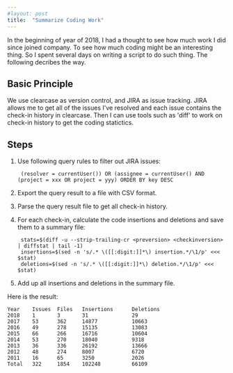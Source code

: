 ```yaml
---
#layout: post
title:  "Summarize Coding Work"
---
```


In the beginning of year of 2018, I had a thought to see how much work I did since joined company. To see how much coding might be an interesting thing. So I spent several days on writing a script to do such thing. The following decribes the way.


Basic Principle
---------------
We use clearcase as version control, and JIRA as issue tracking. JIRA allows me to get all of the issues I've resolved and each issue contains the check-in history in clearcase. Then I can use tools such as 'diff' to work on check-in history to get the coding statictics. 

Steps
-----
1. Use following query rules to filter out JIRA issues:

        (resolver = currentUser()) OR (assignee = currentUser() AND (project = xxx OR project = yyy) ORDER BY key DESC 

2. Export the query result to a file with CSV format.
3. Parse the query result file to get all check-in history.
4. For each check-in, calculate the code insertions and deletions and save them to a summary file:

        stats=$(diff -u --strip-trailing-cr <preversion> <checkinversion> | diffstat | tail -1)
        insertions=$(sed -n 's/.* \([[:digit:]]*\) insertion.*/\1/p' <<< $stat)
        deletions=$(sed -n 's/.* \([[:digit:]]*\) deletion.*/\1/p' <<< $stat)

5. Add up all insertions and deletions in the summary file.

Here is the result:

    Year    Issues  Files   Insertions      Deletions
    2018    1       3       31              29
    2017    53      362     14877           10663
    2016    49      278     15135           13083
    2015    66      266     16716           10604
    2014    53      270     18040           9318
    2013    36      336     26192           13666
    2012    48      274     8007            6720
    2011    16      65      3250            2026
    Total   322     1854    102248          66109



